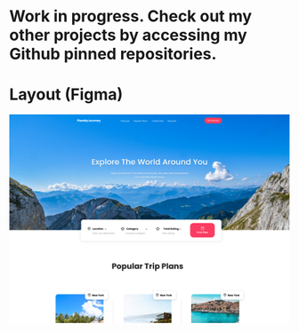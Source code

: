 # Work in progress. Check out my other projects by accessing my Github pinned repositories.

# Layout (Figma)

![enter image description here](https://github.com/ViniSCode/planmyjourney/blob/main/public/assets/layout-preview.png?raw=true)
